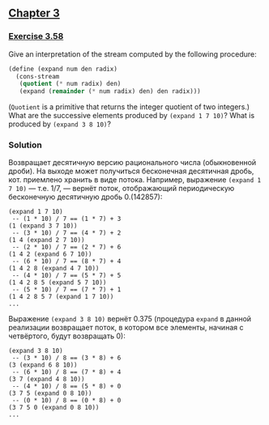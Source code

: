 ## [Chapter 3](../index.md#3-Modularity-Objects-and-State)

### [Exercise 3.58](https://mitpress.mit.edu/sites/default/files/sicp/full-text/book/book-Z-H-24.html#%_thm_3.58)

Give an interpretation of the stream computed by the following procedure:

```scheme
(define (expand num den radix)
  (cons-stream
   (quotient (* num radix) den)
   (expand (remainder (* num radix) den) den radix)))
```

(`Quotient` is a primitive that returns the integer quotient of two integers.) What are the successive elements produced by `(expand 1 7 10)`? What is produced by `(expand 3 8 10)`? 

### Solution

Возвращает десятичную версию рационального числа (обыкновенной дроби). На выходе может получиться бесконечная десятичная дробь, кот. приемлено хранить в виде потока. Например, выражение `(expand 1 7 10)` — т.е. 1/7, — вернёт поток, отображающий периодическую бесконечную десятичную дробь 0.(142857):

```
(expand 1 7 10)
 -- (1 * 10) / 7 == (1 * 7) + 3
(1 (expand 3 7 10)) 
 -- (3 * 10) / 7 == (4 * 7) + 2
(1 4 (expand 2 7 10))
 -- (2 * 10) / 7 == (2 * 7) + 6
(1 4 2 (expand 6 7 10))
 -- (6 * 10) / 7 == (8 * 7) + 4
(1 4 2 8 (expand 4 7 10))
 -- (4 * 10) / 7 == (5 * 7) + 5
(1 4 2 8 5 (expand 5 7 10))
 -- (5 * 10) / 7 == (7 * 7) + 1
(1 4 2 8 5 7 (expand 1 7 10))
...
```

Выражение `(expand 3 8 10)` вернёт 0.375 (процедура `expand` в данной реализации возвращает поток, в котором все элементы, начиная с четвёртого, будут возвращать 0):

```
(expand 3 8 10)
 -- (3 * 10) / 8 == (3 * 8) + 6
(3 (expand 6 8 10))
 -- (6 * 10) / 8 == (7 * 8) + 4
(3 7 (expand 4 8 10))
 -- (4 * 10) / 8 == (5 * 8) + 0
(3 7 5 (expand 0 8 10))
 -- (0 * 10) / 8 == (0 * 8) + 0
(3 7 5 0 (expand 0 8 10))
...
```

